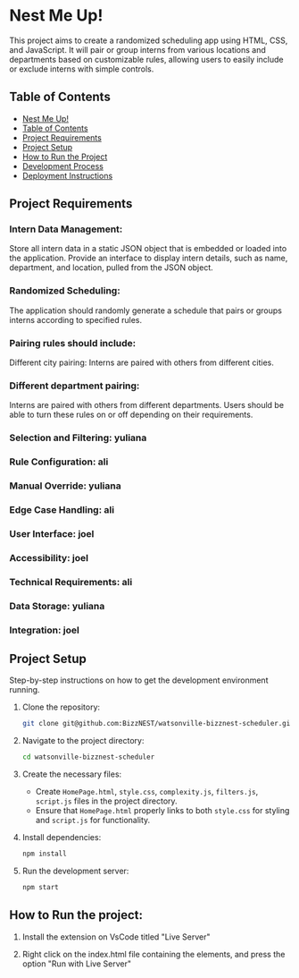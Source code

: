 # Nest Me Up!

This project aims to create a randomized scheduling app using HTML, CSS, and JavaScript. It will pair or group interns from various locations and departments based on customizable rules, allowing users to easily include or exclude interns with simple controls.

## Table of Contents

- [Nest Me Up!](#nestup)
- [Table of Contents](#table-of-contents)
- [Project Requirements](#project-requirements)
- [Project Setup](#project-setup)
- [How to Run the Project](#how-to-run-the-project)
- [Development Process](#development-process)
- [Deployment Instructions](#deployment-instructions)
 
## Project Requirements

### Intern Data Management:
   Store all intern data in a static JSON object that is embedded or loaded into the application.
    Provide an interface to display intern details, such as name, department, and location, pulled from the JSON object.

### Randomized Scheduling:
   
The application should randomly generate a schedule that pairs or groups interns according to specified rules.

### Pairing rules should include:
 
Different city pairing: Interns are paired with others from different cities.

### Different department pairing:

 Interns are paired with others from different departments.
    Users should be able to turn these rules on or off depending on their requirements.

### Selection and Filtering: yuliana


### Rule Configuration: ali
    

### Manual Override: yuliana


### Edge Case Handling: ali
 

### User Interface: joel

### Accessibility: joel
   

### Technical Requirements: ali
   

### Data Storage: yuliana
 

### Integration: joel


## Project Setup

Step-by-step instructions on how to get the development environment running.

1. Clone the repository:
    ```sh
    git clone git@github.com:BizzNEST/watsonville-bizznest-scheduler.git
    ```

2. Navigate to the project directory:
    ```sh
    cd watsonville-bizznest-scheduler
    ```

3. Create the necessary files:
   - Create `HomePage.html`, `style.css`, `complexity.js`, `filters.js`, `script.js` files in the project directory.
   - Ensure that `HomePage.html` properly links to both `style.css` for styling and `script.js` for functionality.

4. Install dependencies:
    ```sh
    npm install
    ```

5. Run the development server:
    ```sh
    npm start
    ```

## How to Run the project:

1. 
    Install the extension on VsCode titled "Live Server"

2. 
    Right click on the index.html file containing the elements, and press the option "Run with Live Server"

